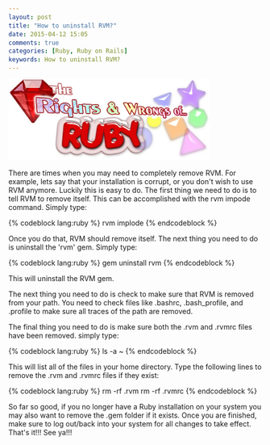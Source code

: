```yaml
---
layout: post
title: "How to uninstall RVM?"
date: 2015-04-12 15:05
comments: true
categories: [Ruby, Ruby on Rails]
keywords: How to uninstall RVM?
---
```


<p>
  <img src="/images/rights_and_wrongsof_ruby.jpg" width="400" alt="How to uninstall RVM?" />
</p>

<p>
  There are times when you may need to completely remove RVM. For example, lets say that your installation is corrupt, or you don't wish to use RVM anymore. Luckily this is easy to do. The first thing we need to do is to tell RVM to remove itself. This can be accomplished with the rvm impode command. Simply type:
</p>

{% codeblock lang:ruby %}
rvm implode
{% endcodeblock %}

<p>
  Once you do that, RVM should remove itself. The next thing you need to do is uninstall the 'rvm' gem. Simply type:
</p>

{% codeblock lang:ruby %}
gem uninstall rvm
{% endcodeblock %}

<p>
  This will uninstall the RVM gem.
</p>

<p>
  The next thing you need to do is check to make sure that RVM is removed from your path. You need to check files like .bashrc, .bash_profile, and .profile to make sure all traces of the path are removed.
</p>

<p>
  The final thing you need to do is make sure both the .rvm and .rvmrc files have been removed. simply type:
</p>

{% codeblock lang:ruby %}
ls -a ~
{% endcodeblock %}

<p>
  This will list all of the files in your home directory. Type the following lines to remove the .rvm and .rvmrc files if they exist:
</p>

{% codeblock lang:ruby %}
rm -rf .rvm
rm -rf .rvmrc
{% endcodeblock %}

<p>
  So far so good, if you no longer have a Ruby installation on your system you may also want to remove the .gem folder if it exists. Once you are finished, make sure to log out/back into your system for all changes to take effect. That's it!!! See ya!!!
</p>
